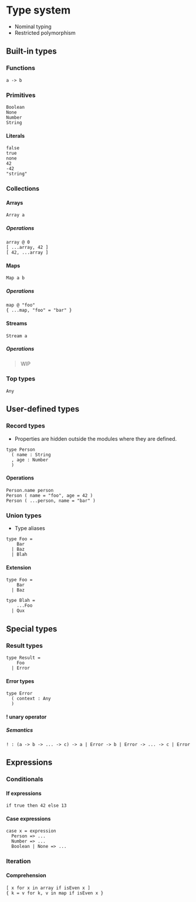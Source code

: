 # Type system

- Nominal typing
- Restricted polymorphism

## Built-in types

### Functions

```
a -> b
```

### Primitives

```
Boolean
None
Number
String
```

#### Literals

```
false
true
none
42
-42
"string"
```

### Collections

#### Arrays

```
Array a
```

##### Operations

```
array @ 0
[ ...array, 42 ]
[ 42, ...array ]
```

#### Maps

```
Map a b
```

##### Operations

```
map @ "foo"
{ ...map, "foo" = "bar" }
```

#### Streams

```
Stream a
```

##### Operations

> WIP

### Top types

```
Any
```

## User-defined types

### Record types

- Properties are hidden outside the modules where they are defined.

```
type Person
  ( name : String
  , age : Number
  )
```

#### Operations

```
Person.name person
Person ( name = "foo", age = 42 )
Person ( ...person, name = "bar" )
```

### Union types

- Type aliases

```
type Foo =
    Bar
  | Baz
  | Blah
```

#### Extension

```
type Foo =
    Bar
  | Baz

type Blah =
    ...Foo
  | Qux
```

## Special types

### Result types

```
type Result =
    Foo
  | Error
```

#### Error types

```
type Error
  ( context : Any
  )
```

#### ! unary operator

##### Semantics

```
! : (a -> b -> ... -> c) -> a | Error -> b | Error -> ... -> c | Error
```

## Expressions

### Conditionals

#### If expressions

```
if true then 42 else 13
```

#### Case expressions

```
case x = expression
  Person => ...
  Number => ...
  Boolean | None => ...
```

### Iteration

#### Comprehension

```
[ x for x in array if isEven x ]
{ k = v for k, v in map if isEven x }
```
